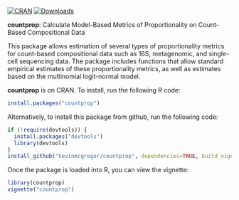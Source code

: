 <!-- badges: start -->
[![CRAN](https://www.r-pkg.org/badges/version/countprop?color=blue)](https://cran.r-project.org/package=countprop)
[![Downloads](https://cranlogs.r-pkg.org/badges/grand-total/countprop?color=green)](https://www.r-pkg.org/pkg/countprop)
<!-- badges: end -->

**countprop**: Calculate Model-Based Metrics of Proportionality on Count-Based Compositional Data

This package allows estimation of several types of proportionality metrics for count-based compositional data such as 16S, metagenomic, and single-cell sequencing data. The package includes functions that allow standard empirical estimates of these proportionality metrics, as well as estimates based on the multinomial logit-normal model.

**countprop** is on CRAN. To install, run the following R code:
```r
install.packages("countprop")
```

Alternatively, to install this package from github, run the following code:
```r
if (!require(devtools)) {
  install.packages("devtools")
  library(devtools)
}
install_github("kevinmcgregor/countprop", dependencies=TRUE, build_vignettes=TRUE)
```

Once the package is loaded into R, you can view the vignette:
```r
library(countprop)
vignette("countprop")
```